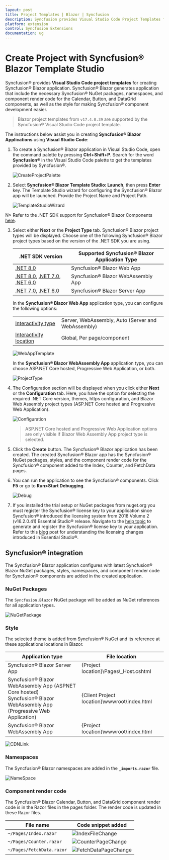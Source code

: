 ```yaml
---
layout: post
title: Project Templates | Blazor | Syncfusion
description: Syncfusion provides Visual Studio Code Project Templates for Blazor platform to create the Syncfusion Blazor Application using Syncfusion components
platform: extension
control: Syncfusion Extensions
documentation: ug
---
```


# Create Project with Syncfusion® Blazor Template Studio

Syncfusion® provides **Visual Studio Code project templates** for creating Syncfusion® Blazor application. Syncfusion® Blazor generates application that include the necessary Syncfusion® NuGet packages, namespaces, and component render code for the Calendar, Button, and DataGrid components, as well as the style for making Syncfusion® component development easier.

> Blazor project templates from `v17.4.0.39` are supported by the Syncfusion® Visual Studio Code project template.

The instructions below assist you in creating **Syncfusion® Blazor Applications** using **Visual Studio Code**:

1. To create a Syncfusion® Blazor application in Visual Studio Code, open the command palette by pressing **Ctrl+Shift+P**. Search for the word **Syncfusion®** in the Visual Studio Code palette to get the templates provided by Syncfusion®.

    ![CreateProjectPalette](images/CreateBlazorProjectPalette.png)

2. Select **Syncfusion® Blazor Template Studio: Launch**, then press **Enter** key. The Template Studio wizard for configuring the Syncfusion® Blazor app will be launched. Provide the Project Name and Project Path.

    ![TemplateStudioWizard](images/ProjectLocationName.png)

N> Refer to the .NET SDK support for Syncfusion® Blazor Components [here](https://blazor.Syncfusion.com/documentation/system-requirements#net-sdk).

3. Select either **Next** or the **Project Type** tab. Syncfusion® Blazor project types will be displayed. Choose one of the following Syncfusion® Blazor project types based on the version of the .NET SDK you are using.

    | .NET SDK version | Supported Syncfusion® Blazor Application Type |
    | ------------- | ------------- |
    | [.NET 8.0](https://dotnet.microsoft.com/en-us/download/dotnet/8.0) | Syncfusion® Blazor Web App |
    | [.NET 8.0](https://dotnet.microsoft.com/en-us/download/dotnet/8.0), [.NET 7.0](https://dotnet.microsoft.com/en-us/download/dotnet/7.0), [.NET 6.0](https://dotnet.microsoft.com/en-us/download/dotnet/6.0) | Syncfusion® Blazor WebAssembly App |
    | [.NET 7.0](https://dotnet.microsoft.com/en-us/download/dotnet/7.0), [.NET 6.0](https://dotnet.microsoft.com/en-us/download/dotnet/6.0) | Syncfusion® Blazor Server App |

    In the **Syncfusion® Blazor Web App** application type, you can configure the following options:

    <table>
    <tbody>
    <tr>
    <td>
    <a href="https://learn.microsoft.com/en-us/aspnet/core/blazor/components/render-modes?view=aspnetcore-8.0#render-modes" rel="nofollow">Interactivity type</a>
    </td>
    <td>
    Server, WebAssembly, Auto (Server and WebAssembly)
    </td>
    </tr>
    <tr>
    <td>
    <a href="https://learn.microsoft.com/en-us/aspnet/core/blazor/tooling?view=aspnetcore-8.0&pivots=windows" rel="nofollow">Interactivity location</a>
    </td>
    <td>
    Global, Per page/component
    </td>
    </tr>
    </tbody>
    </table>

    ![WebAppTemplate](images/WebAppType.png)

     In the **Syncfusion® Blazor WebAssembly App** application type, you can choose ASP.NET Core hosted, Progressive Web Application, or both.

     ![ProjectType](images/ProjectTypeDetails.png)

4. The Configuration section will be displayed when you click either **Next** or the **Configuration** tab. Here, you have the option for selecting the required .NET Core version, themes, https configuration, and Blazor Web Assembly project types (ASP.NET Core hosted and Progressive Web Application).

    ![Configuration](images/Configuration.png)

    > ASP.NET Core hosted and Progressive Web Application options are only visible if Blazor Web Assembly App project type is selected.

5. Click the **Create** button. The Syncfusion® Blazor application has been created. The created Syncfusion® Blazor app has the Syncfusion® NuGet packages, styles, and the component render code for the Syncfusion® component added to the Index, Counter, and FetchData pages.

6. You can run the application to see the Syncfusion® components. Click **F5** or go to **Run>Start Debugging**.

    ![Debug](images/Debug.png)

7. If you installed the trial setup or NuGet packages from nuget.org you must register the Syncfusion® license key to your application since Syncfusion® introduced the licensing system from 2018 Volume 2 (v16.2.0.41) Essential Studio® release. Navigate to the [help topic](https://help.Syncfusion.com/common/essential-studio/licensing/overview#how-to-generate-Syncfusion-license-key) to generate and register the Syncfusion® license key to your application. Refer to this [blog](https://www.Syncfusion.com/blogs/post/whats-new-in-2018-volume-2.aspx) post for understanding the licensing changes introduced in Essential Studio®.

## Syncfusion® integration

The Syncfusion® Blazor application configures with latest Syncfusion® Blazor NuGet packages, styles, namespaces, and component render code for Syncfusion® components are added in the created application.

### NuGet Packages

The `Syncfusion.Blazor` NuGet package will be added as NuGet references for all application types.

![NuGetPackage](images/NuGetPackage.png)

### Style

The selected theme is added from Syncfusion® NuGet and its reference at these applications locations in Blazor.

| Application type  | File location  |
|---|---|
| Syncfusion® Blazor Server App | {Project location}\Pages\\_Host.cshtml |
| Syncfusion® Blazor WebAssembly App (ASPNET Core hosted) <br/> Syncfusion® Blazor WebAssembly App (Progressive Web Application) | {Client Project location}\wwwroot\index.html  |
| Syncfusion® Blazor WebAssembly App  | {Project location}\wwwroot\index.html|

![CDNLink](images/CDNLink.png)

### Namespaces

The Syncfusion® Blazor namespaces are added in the **`_imports.razor`** file.

![NameSpace](images/NameSpace.png)

### Component render code

The Syncfusion® Blazor Calendar, Button, and DataGrid component render code is in the Razor files in the pages folder. The render code is updated in these Razor files.

| File name  | Code snippet added |
|---|---|
| `~/Pages/Index.razor`  | ![IndexFileChange](images/IndexFileChange.png) |
| `~/Pages/Counter.razor` | ![CounterPageChange](images/CounterPageChange.png) |
| `~/Pages/FetchData.razor`  | ![FetchDataPageChange](images/FetchDataPageChange.png) |
